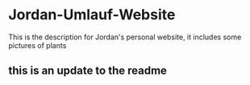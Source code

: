 # Jordan-Umlauf-Website
This is the description for Jordan's personal website, it includes some pictures of plants
## this is an update to the readme